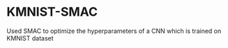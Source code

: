 # KMNIST-SMAC
Used SMAC to optimize the hyperparameters of a CNN which is trained on KMNIST dataset
